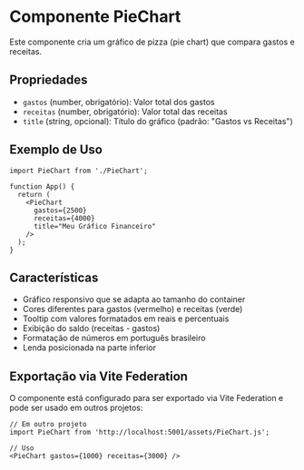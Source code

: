 # Componente PieChart

Este componente cria um gráfico de pizza (pie chart) que compara gastos e receitas.

## Propriedades

- `gastos` (number, obrigatório): Valor total dos gastos
- `receitas` (number, obrigatório): Valor total das receitas  
- `title` (string, opcional): Título do gráfico (padrão: "Gastos vs Receitas")

## Exemplo de Uso

```tsx
import PieChart from './PieChart';

function App() {
  return (
    <PieChart 
      gastos={2500} 
      receitas={4000} 
      title="Meu Gráfico Financeiro"
    />
  );
}
```

## Características

- Gráfico responsivo que se adapta ao tamanho do container
- Cores diferentes para gastos (vermelho) e receitas (verde)
- Tooltip com valores formatados em reais e percentuais
- Exibição do saldo (receitas - gastos)
- Formatação de números em português brasileiro
- Lenda posicionada na parte inferior

## Exportação via Vite Federation

O componente está configurado para ser exportado via Vite Federation e pode ser usado em outros projetos:

```tsx
// Em outro projeto
import PieChart from 'http://localhost:5001/assets/PieChart.js';

// Uso
<PieChart gastos={1000} receitas={3000} />
``` 